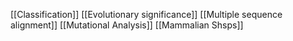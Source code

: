 [[Classification]]
[[Evolutionary significance]]
[[Multiple sequence alignment]]
[[Mutational Analysis]]
[[Mammalian Shsps]]
